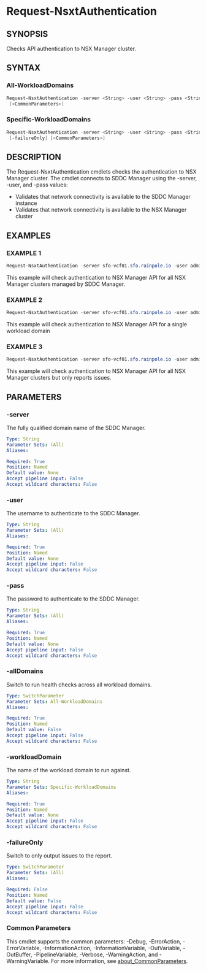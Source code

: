 # Request-NsxtAuthentication

## SYNOPSIS

Checks API authentication to NSX Manager cluster.

## SYNTAX

### All-WorkloadDomains

```powershell
Request-NsxtAuthentication -server <String> -user <String> -pass <String> [-allDomains] [-failureOnly]
 [<CommonParameters>]
```

### Specific-WorkloadDomains

```powershell
Request-NsxtAuthentication -server <String> -user <String> -pass <String> -workloadDomain <String>
 [-failureOnly] [<CommonParameters>]
```

## DESCRIPTION

The Request-NsxtAuthentication cmdlets checks the authentication to NSX Manager cluster.
The cmdlet
connects to SDDC Manager using the -server, -user, and -pass values:

- Validates that network connectivity is available to the SDDC Manager instance
- Validates that network connectivity is available to the NSX Manager cluster

## EXAMPLES

### EXAMPLE 1

```powershell
Request-NsxtAuthentication -server sfo-vcf01.sfo.rainpole.io -user admin@local -pass VMw@re1!VMw@re1! -allDomains
```

This example will check authentication to NSX Manager API for all NSX Manager clusters managed by SDDC Manager.

### EXAMPLE 2

```powershell
Request-NsxtAuthentication -server sfo-vcf01.sfo.rainpole.io -user admin@local -pass VMw@re1!VMw@re1! -workloadDomain sfo-w01
```

This example will check authentication to NSX Manager API for a single workload domain

### EXAMPLE 3

```powershell
Request-NsxtAuthentication -server sfo-vcf01.sfo.rainpole.io -user admin@local -pass VMw@re1!VMw@re1! -allDomains -failureOnly
```

This example will check authentication to NSX Manager API for all NSX Manager clusters but only reports issues.

## PARAMETERS

### -server

The fully qualified domain name of the SDDC Manager.

```yaml
Type: String
Parameter Sets: (All)
Aliases:

Required: True
Position: Named
Default value: None
Accept pipeline input: False
Accept wildcard characters: False
```

### -user

The username to authenticate to the SDDC Manager.

```yaml
Type: String
Parameter Sets: (All)
Aliases:

Required: True
Position: Named
Default value: None
Accept pipeline input: False
Accept wildcard characters: False
```

### -pass

The password to authenticate to the SDDC Manager.

```yaml
Type: String
Parameter Sets: (All)
Aliases:

Required: True
Position: Named
Default value: None
Accept pipeline input: False
Accept wildcard characters: False
```

### -allDomains

Switch to run health checks across all workload domains.

```yaml
Type: SwitchParameter
Parameter Sets: All-WorkloadDomains
Aliases:

Required: True
Position: Named
Default value: False
Accept pipeline input: False
Accept wildcard characters: False
```

### -workloadDomain

The name of the workload domain to run against.

```yaml
Type: String
Parameter Sets: Specific-WorkloadDomains
Aliases:

Required: True
Position: Named
Default value: None
Accept pipeline input: False
Accept wildcard characters: False
```

### -failureOnly

Switch to only output issues to the report.

```yaml
Type: SwitchParameter
Parameter Sets: (All)
Aliases:

Required: False
Position: Named
Default value: False
Accept pipeline input: False
Accept wildcard characters: False
```

### Common Parameters

This cmdlet supports the common parameters: -Debug, -ErrorAction, -ErrorVariable, -InformationAction, -InformationVariable, -OutVariable, -OutBuffer, -PipelineVariable, -Verbose, -WarningAction, and -WarningVariable. For more information, see [about_CommonParameters](http://go.microsoft.com/fwlink/?LinkID=113216).
